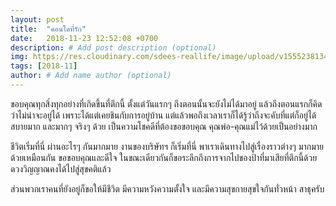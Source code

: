 ```yaml
---
layout: post
title:  "คอนโดที่รัก"
date:   2018-11-23 12:52:08 +0700
description: # Add post description (optional)
img: https://res.cloudinary.com/sdees-reallife/image/upload/v1555238134/IMG_20181123_091526727.jpg # Add image post (optional)
tags: [2018-11]
author: # Add name author (optional)
---
```

ขอบคุณทุกสิ่งทุกอย่างที่เกิดขึ้นที่ตึกนี้ ตั้งแต่วันแรกๆ ถึงตอนนั้นจะยังไม่ได้มาอยู่ แล้วถึงตอนแรกก็คิดว่าไม่น่าจะอยู่ได้ เพราะได้แต่เคยชินกับการอยู่บ้าน แต่แล้วพอถึงเวลาเราก็ได้รู้ว่าถึงจะคับที่แต่ก็อยู่ได้สบายมาก และมากๆ จริงๆ ด้วย เป็นความโชคดีที่ต้องขอขอบคุณ คุณพ่อ-คุณแม่ไว้ด้วยเป็นอย่างมาก

ชีวิตเริ่มที่นี่ ผ่านอะไรๆ กันมากมาย งานของบริษัทฯ ก็เริ่มที่นี่ พาเราเดินทางไปสู่เรื่องราวต่างๆ มากมายด้วยเหมือนกัน ขอขอบคุณและดีใจ ในขณะเดียวกันก็ขอระลึกถึงการจากไปของป้าที่มาเสียที่ตึกนี้ด้วย ดวงวิญญาณคงได้ไปสู่สุขคติแล้ว

ส่วนพวกเราคนที่ยังอยู่ก็ขอให้มีชีวิต มีความหวังความตั้งใจ และมีความสุขกายสุขใจกันทั่วหน้า สาธุครับ
